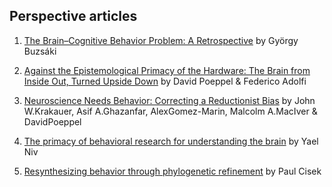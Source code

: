 ## Perspective articles

1. [The Brain–Cognitive Behavior Problem: A Retrospective](https://www.eneuro.org/content/7/4/ENEURO.0069-20.2020) by György Buzsáki

2. [Against the Epistemological Primacy of the Hardware: The Brain from Inside Out, Turned Upside Down](https://www.eneuro.org/content/7/4/ENEURO.0215-20.2020) by David Poeppel & Federico Adolfi

3. [Neuroscience Needs Behavior: Correcting a Reductionist Bias](https://www.sciencedirect.com/science/article/pii/S0896627316310406?via%3Dihub) by John W.Krakauer, Asif A.Ghazanfar, AlexGomez-Marin, Malcolm A.MacIver & DavidPoeppel

4. [The primacy of behavioral research for understanding the brain](https://psyarxiv.com/y8mxe/) by Yael Niv

5. [Resynthesizing behavior through phylogenetic refinement](https://link.springer.com/article/10.3758%2Fs13414-019-01760-1) by Paul Cisek


